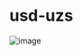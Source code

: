 # usd-uzs
![image](https://github.com/bunyodzaripov/usd-uzs/assets/111201762/d2a20682-c36f-4ffe-8082-c21067dc43b2)
